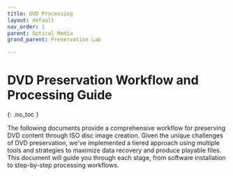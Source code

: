 ```yaml
---
title: DVD Processing
layout: default
nav_order: 1
parent: Optical Media
grand_parent: Preservation Lab

---
```



# DVD Preservation Workflow and Processing Guide
{: .no_toc }

The following documents provide a comprehensive workflow for preserving DVD content through ISO disc image creation. Given the unique challenges of DVD preservation, we've implemented a tiered approach using multiple tools and strategies to maximize data recovery and produce playable files. This document will guide you through each stage, from software installation to step-by-step processing workflows.
